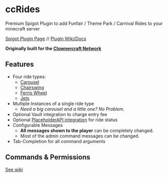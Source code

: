 # ccRides
Premium Spigot Plugin to add Funfair / Theme Park / Carnival Rides to your minecraft server

[Spigot Plugin Page](#) // [Plugin Wiki/Docs](https://github.com/TheClowner/ccRides/wiki)

**Originally built for the [Clownercraft Network](https://clownercraft.net/)**

Features
---------
- Four ride types:
  - [Carousel](https://github.com/TheClowner/ccRides/wiki/Carousel) 
  - [Chairswing](https://github.com/TheClowner/ccRides/wiki/Chairswing) 
  - [Ferris Wheel](https://github.com/TheClowner/ccRides/wiki/Ferris-Wheel)
  - [Jets](https://github.com/TheClowner/ccRides/wiki/Jets)
- Multiple Instances of a single ride type
  - *Need a big carousel and a little one? No Problem.*
- Optional Vault integration to charge entry fee
- Optional [PlaceholderAPI integration](https://github.com/TheClowner/ccRides/wiki/Placeholders) for ride status
- Configurable Messages
  - **All messages shown to the player** can be completely changed.
  - Most of the admin command messages can be changed.
- Tab-Completion for all command arguments
 
Commands & Permissions
-----------------------
[See wiki](https://github.com/TheClowner/ccRides/wiki/Commands-and-Permissions)

